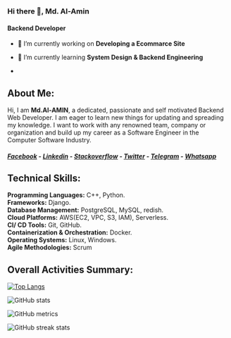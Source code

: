 ### Hi there 👋, Md. Al-Amin
#### Backend Developer

- 🔭 I’m currently working on **Developing a Ecommarce Site**

- 🌱 I’m currently learning **System Design & Backend Engineering**
- 
## **About Me:**

Hi, I am **Md.Al-AMIN**, a dedicated, passionate and self motivated Backend Web Developer. I am eager to learn new things for updating and spreading my knowledge. I want to work with any renowned team, company or organization and build up my career as a Software Engineer in the Computer Software Industry.

##### [**Facebook**](https://web.facebook.com/profile.php?id=100003951763427) - [**Linkedin**](https://www.linkedin.com/in/md-al-amin-38827a128/) - [**Stackoverflow**](https://stackoverflow.com/users/8093787/md-al-amin) - [**Twitter**](https://twitter.com/mdalami18414685) - [**Telegram**](https://t.me/alamin_cse97) - [**Whatsapp**](https://wa.me/+8801830901641)

## **Technical Skills:**
  **Programming Languages:** C++, Python. <br>
  **Frameworks:** Django. <br>
  **Database Management:** PostgreSQL, MySQL, redish. <br>
  **Cloud Platforms:** AWS(EC2, VPC, S3, IAM), Serverless. <br>
	**CI/ CD Tools:** Git, GitHub. <br>
	**Containerization & Orchestration:** Docker. <br>
	**Operating Systems:** Linux, Windows. <br>
	**Agile Methodologies:** Scrum


## **Overall Activities Summary:**

[![Top Langs](https://github-readme-stats.vercel.app/api/top-langs/?username=alamincse97)](https://github.com/anuraghazra/github-readme-stats)

![GitHub stats](https://github-readme-stats.vercel.app/api?username=alamincse97&show_icons=true&count_private=true)  

![GitHub metrics](https://metrics.lecoq.io/alamincse97)  

![GitHub streak stats](https://streak-stats.demolab.com/?user=alamincse97) 
